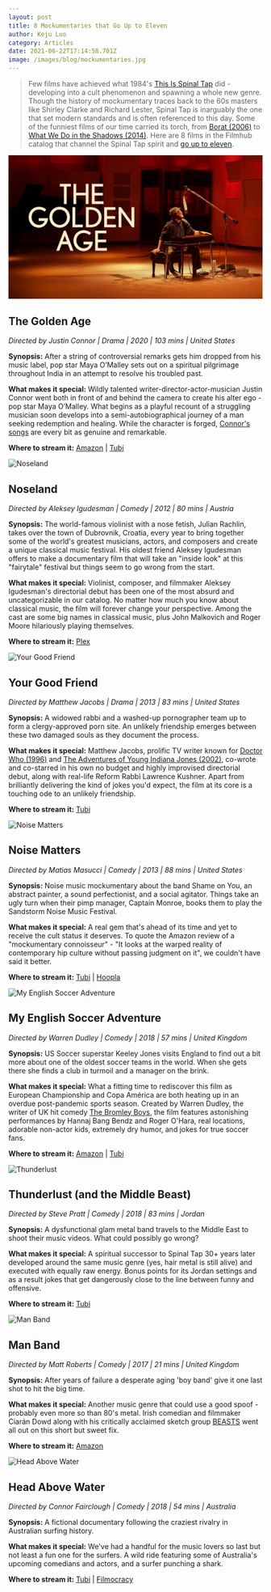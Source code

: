 ```yaml
---
layout: post
title: 8 Mockumentaries that Go Up to Eleven
author: Keju Luo
category: Articles
date: 2021-06-22T17:14:58.701Z
image: /images/blog/mockumentaries.jpg
---
```

> Few films have achieved what 1984's [This Is Spinal Tap](https://www.themoviedb.org/movie/11031-this-is-spinal-tap) did - developing into a cult phenomenon and spawning a whole new genre. Though the history of mockumentary traces back to the 60s masters like Shirley Clarke and Richard Lester, Spinal Tap is inarguably the one that set modern standards and is often referenced to this day. Some of the funniest films of our time carried its torch, from [Borat (2006)](https://www.themoviedb.org/movie/496-borat-cultural-learnings-of-america-for-make-benefit-glorious-nation-of-kazakhstan) to [What We Do in the Shadows (2014)](https://www.themoviedb.org/movie/246741-what-we-do-in-the-shadows). Here are 8 films in the Filmhub catalog that channel the Spinal Tap spirit and [go up to eleven](https://www.youtube.com/watch?v=4xgx4k83zzc).

![The Golden Age](/images/blog/the-golden-age.jpg "The Golden Age")

## The Golden Age

*Directed by Justin Connor | Drama | 2020 | 103 mins | United States*

**Synopsis:** After a string of controversial remarks gets him dropped from his music label, pop star Maya O’Malley sets out on a spiritual pilgrimage throughout India in an attempt to resolve his troubled past.

**What makes it special:** Wildly talented writer-director-actor-musician Justin Connor went both in front of and behind the camera to create his alter ego - pop star Maya O’Malley. What begins as a playful recount of a struggling musician soon develops into a semi-autobiographical journey of a man seeking redemption and healing. While the character is forged, [Connor's songs](https://open.spotify.com/album/07XjsFJiag7qAIAH5UNAyr) are every bit as genuine and remarkable.

**Where to stream it:** [Amazon](https://www.amazon.com/Golden-Age-Justin-Connor/dp/B08M9Z1YKC/) | [Tubi](https://tubitv.com/movies/562122/the-golden-age)

![Noseland](/images/blog/noseland.jpg "Noseland")

## Noseland

*Directed by Aleksey Igudesman | Comedy | 2012 | 80 mins | Austria*

**Synopsis:** The world-famous violinist with a nose fetish, Julian Rachlin, takes over the town of Dubrovnik, Croatia, every year to bring together some of the world's greatest musicians, actors, and composers and create a unique classical music festival. His oldest friend Aleksey Igudesman offers to make a documentary film that will take an "inside look" at this "fairytale" festival but things seem to go wrong from the start.

**What makes it special:** Violinist, composer, and filmmaker Aleksey Igudesman's directorial debut has been one of the most absurd and uncategorizable in our catalog. No matter how much you know about classical music, the film will forever change your perspective. Among the cast are some big names in classical music, plus John Malkovich and Roger Moore hilariously playing themselves.

**Where to stream it:** [Plex](https://watch.plex.tv/movie/noseland)

![Your Good Friend](/images/blog/your-good-friends.jpg "Your Good Friend")

## Your Good Friend

*Directed by Matthew Jacobs | Drama | 2013 | 83 mins | United States*

**Synopsis:** A widowed rabbi and a washed-up pornographer team up to form a clergy-approved porn site. An unlikely friendship emerges between these two damaged souls as they document the process.

**What makes it special:** Matthew Jacobs, prolific TV writer known for [Doctor Who (1996)](https://www.themoviedb.org/movie/15691-doctor-who-the-movie) and [The Adventures of Young Indiana Jones (2002)](https://www.themoviedb.org/tv/661-the-young-indiana-jones-chronicles), co-wrote and co-starred in his own no budget and highly improvised directorial debut, along with real-life Reform Rabbi Lawrence Kushner. Apart from brilliantly delivering the kind of jokes you'd expect, the film at its core is a touching ode to an unlikely friendship.

**Where to stream it:** [Tubi](https://tubitv.com/movies/299639/your-good-friend)

![Noise Matters](/images/blog/noise-matters.jpg "Noise Matters")

## Noise Matters

*Directed by Matias Masucci | Comedy | 2013 | 88 mins | United States*

**Synopsis:** Noise music mockumentary about the band Shame on You, an abstract painter, a sound perfectionist, and a social agitator. Things take an ugly turn when their pimp manager, Captain Monroe, books them to play the Sandstorm Noise Music Festival.

**What makes it special:** A real gem that's ahead of its time and yet to receive the cult status it deserves. To quote the Amazon review of a "mockumentary connoisseur" - "It looks at the warped reality of contemporary hip culture without passing judgment on it", we couldn't have said it better.

**Where to stream it:** [Tubi](https://tubitv.com/movies/414067/noise-matters) | [Hoopla](https://www.hoopladigital.com/title/11722677)

![My English Soccer Adventure](/images/blog/my-english-soccer-adventure.jpg "My English Soccer Adventure")

## My English Soccer Adventure

*Directed by Warren Dudley | Comedy | 2018 | 57 mins | United Kingdom*

**Synopsis:** US Soccer superstar Keeley Jones visits England to find out a bit more about one of the oldest soccer teams in the world. When she gets there she finds a club in turmoil and a manager on the brink.

**What makes it special:** What a fitting time to rediscover this film as European Championship and Copa América are both heating up in an overdue post-pandemic sports season. Created by Warren Dudley, the writer of UK hit comedy [The Bromley Boys](https://www.themoviedb.org/movie/512747-the-bromley-boys), the film features astonishing performances by Hannaj Bang Bendz and Roger O'Hara, real locations, adorable non-actor kids, extremely dry humor, and jokes for true soccer fans.

**Where to stream it:** [Amazon](https://www.amazon.com/English-Soccer-Adventure-Hannaj-Bendz/dp/B07NBT9P98/) | [Tubi](https://tubitv.com/movies/594399/my-english-soccer-adventure?start=true)

![Thunderlust](/images/blog/thunderlust-and-the-middle-beast-.jpg "Thunderlust")

## Thunderlust (and the Middle Beast)

*Directed by Steve Pratt | Comedy | 2018 | 83 mins | Jordan*

**Synopsis:** A dysfunctional glam metal band travels to the Middle East to shoot their music videos. What could possibly go wrong?

**What makes it special:** A spiritual successor to Spinal Tap 30+ years later developed around the same music genre (yes, hair metal is still alive) and executed with equally raw energy. Bonus points for its Jordan settings and as a result jokes that get dangerously close to the line between funny and offensive.

**Where to stream it:** [Tubi](https://tubitv.com/movies/499605/thunderlust-and-the-middle-beast)

![Man Band](/images/blog/man-band.jpg "Man Band")

## Man Band

*Directed by Matt Roberts | Comedy | 2017 | 21 mins | United Kingdom*

**Synopsis:** After years of failure a desperate aging 'boy band' give it one last shot to hit the big time.

**What makes it special:** Another music genre that could use a good spoof - probably even more so than 80's metal. Irish comedian and filmmaker Ciarán Dowd along with his critically acclaimed sketch group [BEASTS](https://www.youtube.com/user/BEASTScomedy) went all out on this short but sweet fix.

**Where to stream it:** [Amazon](https://www.amazon.com/Man-Band-Ciaran-Dowd/dp/B088BVS6RK/)

![Head Above Water](/images/blog/head-above-water.jpg "Head Above Water")

## Head Above Water

*Directed by Connor Fairclough | Comedy | 2018 | 54 mins | Australia*

**Synopsis:** A fictional documentary following the craziest rivalry in Australian surfing history.

**What makes it special:** We've had a handful for the music lovers so last but not least a fun one for the surfers. A wild ride featuring some of Australia's upcoming comedians and actors, and a surfer punching a shark.

**Where to stream it:** [Tubi](https://tubitv.com/movies/499747/head-above-water?start=true) | [Filmocracy](https://filmocracy.com/movie/NTJiZGNkYTItNDgwYS0xMWVhLTk3NGYtMDJhYzU3ODc3Mzlj/play)
